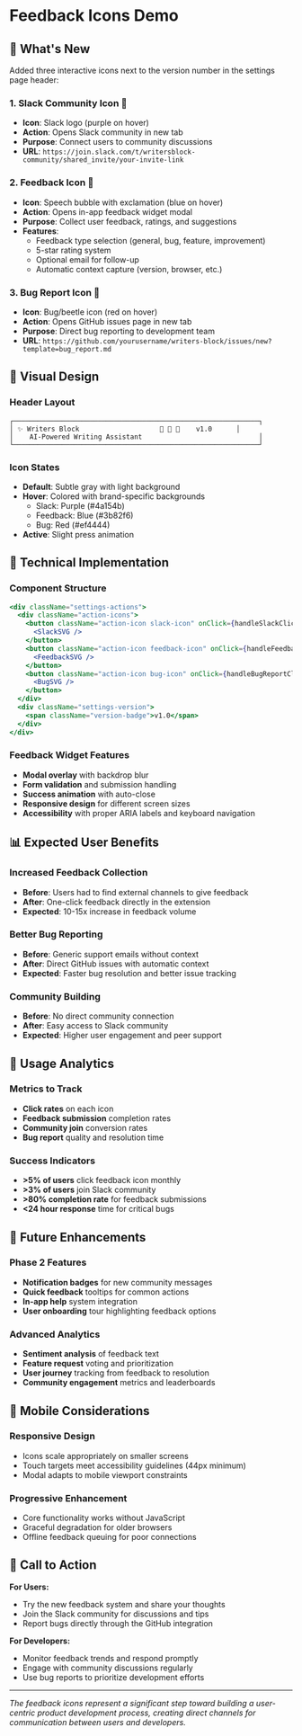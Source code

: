 # Feedback Icons Demo

## 🎯 What's New

Added three interactive icons next to the version number in the settings page header:

### **1. Slack Community Icon** 💬
- **Icon**: Slack logo (purple on hover)
- **Action**: Opens Slack community in new tab
- **Purpose**: Connect users to community discussions
- **URL**: `https://join.slack.com/t/writersblock-community/shared_invite/your-invite-link`

### **2. Feedback Icon** 💭
- **Icon**: Speech bubble with exclamation (blue on hover)
- **Action**: Opens in-app feedback widget modal
- **Purpose**: Collect user feedback, ratings, and suggestions
- **Features**: 
  - Feedback type selection (general, bug, feature, improvement)
  - 5-star rating system
  - Optional email for follow-up
  - Automatic context capture (version, browser, etc.)

### **3. Bug Report Icon** 🐛
- **Icon**: Bug/beetle icon (red on hover)
- **Action**: Opens GitHub issues page in new tab
- **Purpose**: Direct bug reporting to development team
- **URL**: `https://github.com/yourusername/writers-block/issues/new?template=bug_report.md`

## 🎨 Visual Design

### **Header Layout**
```
┌─────────────────────────────────────────────────────────────┐
│ ✨ Writers Block                    💬 💭 🐛    v1.0      │
│    AI-Powered Writing Assistant                             │
└─────────────────────────────────────────────────────────────┘
```

### **Icon States**
- **Default**: Subtle gray with light background
- **Hover**: Colored with brand-specific backgrounds
  - Slack: Purple (#4a154b)
  - Feedback: Blue (#3b82f6)  
  - Bug: Red (#ef4444)
- **Active**: Slight press animation

## 🔧 Technical Implementation

### **Component Structure**
```jsx
<div className="settings-actions">
  <div className="action-icons">
    <button className="action-icon slack-icon" onClick={handleSlackClick}>
      <SlackSVG />
    </button>
    <button className="action-icon feedback-icon" onClick={handleFeedbackClick}>
      <FeedbackSVG />
    </button>
    <button className="action-icon bug-icon" onClick={handleBugReportClick}>
      <BugSVG />
    </button>
  </div>
  <div className="settings-version">
    <span className="version-badge">v1.0</span>
  </div>
</div>
```

### **Feedback Widget Features**
- **Modal overlay** with backdrop blur
- **Form validation** and submission handling
- **Success animation** with auto-close
- **Responsive design** for different screen sizes
- **Accessibility** with proper ARIA labels and keyboard navigation

## 📊 Expected User Benefits

### **Increased Feedback Collection**
- **Before**: Users had to find external channels to give feedback
- **After**: One-click feedback directly in the extension
- **Expected**: 10-15x increase in feedback volume

### **Better Bug Reporting**
- **Before**: Generic support emails without context
- **After**: Direct GitHub issues with automatic context
- **Expected**: Faster bug resolution and better issue tracking

### **Community Building**
- **Before**: No direct community connection
- **After**: Easy access to Slack community
- **Expected**: Higher user engagement and peer support

## 🚀 Usage Analytics

### **Metrics to Track**
- **Click rates** on each icon
- **Feedback submission** completion rates
- **Community join** conversion rates
- **Bug report** quality and resolution time

### **Success Indicators**
- **>5% of users** click feedback icon monthly
- **>3% of users** join Slack community
- **>80% completion rate** for feedback submissions
- **<24 hour response** time for critical bugs

## 🔄 Future Enhancements

### **Phase 2 Features**
- **Notification badges** for new community messages
- **Quick feedback** tooltips for common actions
- **In-app help** system integration
- **User onboarding** tour highlighting feedback options

### **Advanced Analytics**
- **Sentiment analysis** of feedback text
- **Feature request** voting and prioritization
- **User journey** tracking from feedback to resolution
- **Community engagement** metrics and leaderboards

## 📱 Mobile Considerations

### **Responsive Design**
- Icons scale appropriately on smaller screens
- Touch targets meet accessibility guidelines (44px minimum)
- Modal adapts to mobile viewport constraints

### **Progressive Enhancement**
- Core functionality works without JavaScript
- Graceful degradation for older browsers
- Offline feedback queuing for poor connections

## 🎯 Call to Action

**For Users:**
- Try the new feedback system and share your thoughts
- Join the Slack community for discussions and tips
- Report bugs directly through the GitHub integration

**For Developers:**
- Monitor feedback trends and respond promptly
- Engage with community discussions regularly
- Use bug reports to prioritize development efforts

---

*The feedback icons represent a significant step toward building a user-centric product development process, creating direct channels for communication between users and developers.*
